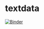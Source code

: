 # textdata

[![Binder](https://mybinder.org/badge_logo.svg)](https://mybinder.org/v2/gh/masfikhan/textdata/master)
